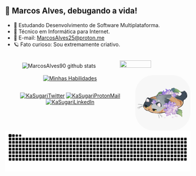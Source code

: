 ## 📌 Marcos Alves, debugando a vida! 


- 📖 Estudando Desenvolvimento de Software Multiplataforma.
- 📒 Técnico em Informática para Internet.
- 📧 E-mail: MarcosAlves25@proton.me
- 🪐 Fato curioso: Sou extremamente criativo.

##

<!-- ./STAT -->
<div align="center">  
  <img width="54%" height="45%" src="https://github-readme-stats.vercel.app/api?username=MarcosAlves90&show_icons=true&count_private=true&border_color=8fb276&title_color=fff&icon_color=ccc&text_color=eee&bg_color=080b0f" alt="MarcosAlves90 github stats" /> 
 
  <img width="41%" height="45%" src="https://github-readme-stats.vercel.app/api/top-langs/?username=MarcosAlves90&layout=compact&border_color=8fb276&title_color=fff&text_color=eee&bg_color=080b0f" />
</div>

<div align="center" width="90%">

   
<div style="display: inline_block"><br>
  <a href="https://github.com/MarcosAlves90">
    <img src="https://skillicons.dev/icons?i=ps,ai,figma,vscode,git,js,react,py,html,css,scss,bootstrap" alt="Minhas Habilidades">
  </a>
  <a href="https://github.com/MarcosAlves90">
    <img align="right" alt="KaSugari" height="150" style="border-radius:50px;" src="green_theme_cat.png">
  </a>
</div>

##

<div>
  <a href="https://twitter.com/yellowpinguim" target="_blank"> <img alt ="KaSugariTwitter" src="https://img.shields.io/badge/Twitter-1DA1F2?style=for-the-badge&logo=twitter&logoColor=white"></img></a>
  <a href="mailto:MarcosAlves25@proton.me" target="_blank"> <img alt ="KaSugariProtonMail" src="https://img.shields.io/badge/ProtonMail-8B89CC?style=for-the-badge&logo=protonmail&logoColor=white"></img></a>
  <a href="https://www.linkedin.com/in/marcosalveslopesjunior" target="_blank"> <img alt ="KaSugariLinkedIn" src="https://img.shields.io/badge/LinkedIn-0077B5?style=for-the-badge&logo=linkedin&logoColor=white"></img></a>
</div>

<picture>
  <source media="(prefers-color-scheme: dark)" srcset="https://raw.githubusercontent.com/MarcosAlves90/MarcosAlves90/output/github-contribution-grid-snake-dark.svg">
  <img alt="github contribution grid snake animation" src="https://raw.githubusercontent.com/MarcosAlves90/MarcosAlves90/output/github-contribution-grid-snake-dark.svg">
</picture>
